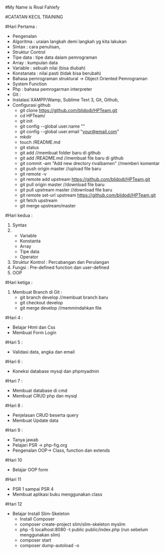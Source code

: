 #My Name is Rival Fahlefy


#CATATAN KECIL TRAINING

#Hari Pertama :
- Pengenalan
- Algoritma : uraian langkah demi langkah yg kita lakukan
- Sintax : cara penulisan,
- Struktur Control
- Tipe data : tipe data dalam pemrograman
- Array : kumpulan data
- Variable : sebuah nilai (bisa diubah)
- Konstanata : nilai pasti (tidak bisa berubah)
- Bahasa pemrograman struktural -> Object Oriented Pemrograman
- System Function
- Php : bahasa pemrogarman interpreter
- Git : 
- Instalasi XAMPP/Wamp, Sublime Text 3, Git, Github, 
- Configurasi github 
	- git clone https://github.com/blidodi/HPTeam.git
	- cd HPTeam/
	- git init
	- git config --global user.name "<username>"	
	- git config --global user.email "<your@email.com>"
	- mkdir <username>
	- touch <username>/README.md
	- git status 
	- git add <username> //membuat folder baru di github
	- git add <username>/README.md //membuat file baru di github
	- git commit -am "Add new drectory rivalbamen" //memberi komentar
	- git push origin master //upload file baru
	- git remote -v	
	- git remote add upstream https://github.com/blidodi/HPTeam.git
	- git pull origin master //download file baru
	- git pull upstream master //download file baru
	- git remote set-url upstream https://github.com/blidodi/HPTeam.git
	- git fetch upstream 
	- git merge upstream/master

#Hari kedua :
1. Syntax
2. - Variable
   - Konstanta
   - Array
   - Tipe data
   - Operator
3. Struktur Kontrol : Percabangan dan Perulangan
4. Fungsi : Pre-defined function dan user-defined
5. OOP	

#Hari ketiga :
1. Membuat Branch di Git :
   - git branch develop //membuat branch baru
   - git checkout develop 
   - git merge develop //memmindahkan file

#Hari 4 :
- Belajar Html dan Css
- Membuat Form Login

#Hari 5 :
- Validasi data, angka dan email

#Hari 6 :
- Koneksi database mysql dan phpmyadmin

#Hari 7 :
- Membuat database di cmd
- Membuat CRUD php dan mysql

#Hari 8 :
- Penjelasan CRUD beserta query
- Membuat Update data

#Hari 9 :
- Tanya jawab
- Pelajari PSR -> php-fig.org 
- Pengenalan OOP-> Class, function dan extends

#Hari 10
- Belajar OOP form

#Hari 11 
- PSR 1 sampai PSR 4
- Membuat aplikasi buku menggunakan class

#Hari 12
- Belajar Install Slim-Skeleton
	- Install Composer
	- composer create-project slim/slim-skeleton myslim
	- php -S localhost:8080 -t public public/index.php (run sebelum menggunakan slim)
	- composer start
	- composer dump-autoload -o
